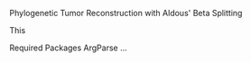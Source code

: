 Phylogenetic Tumor Reconstruction with Aldous' Beta Splitting

This

Required Packages
ArgParse
...  
